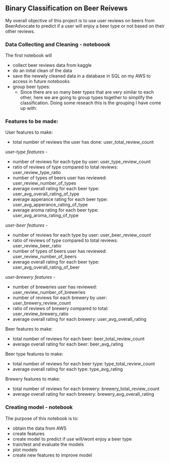 ## Binary Classification on Beer Reivews
My overall objective of this project is to use user reviews on beers from BeerAdvocate to predict if a user will enjoy a beer type or not based on their other reviews. 


### Data Collecting and Cleaning - noteboook 
The first notebook will 
- collect beer reviews data from kaggle
- do an inital clean of the data 
- save the newwly cleaned data in a database in SQL on my AWS to access in future notebooks
- group beer types: 
    - Since there are so many beer types that are very similar to each other, here we are going to group types together to simplify the classification. Doing some reseach this is the grouping I have come up with:



### Features to be made: 
User features to make:
   - total number of reviews the user has done: user_total_review_count  
   
 _user-type features_ -
   - number of reviews for each type by user: user_type_review_count
   - ratio of reviews of type compared to total reviews: user_review_type_ratio 
   - number of types of beers user has reviewed: user_review_number_of_types  
   - average overall rating for each beer type: user_avg_overall_rating_of_type
   - average apperance rating for each beer type: user_avg_apperance_rating_of_type
   - average aroma rating for each beer type: user_avg_aroma_rating_of_type
   
  _user-beer features_ -
   - number of reviews for each type by user: user_beer_review_count
   - ratio of reviews of type compared to total reviews: user_review_beer_ratio 
   - number of types of beers user has reviewed: user_review_number_of_beers  
   - average overall rating for each beer type: user_avg_overall_rating_of_beer 
   
   _user-brewery features_ - 
   - number of breweries user has reviewed: user_review_number_of_breweries
   - number of reviews for each brewery by user: user_brewery_review_count
   - ratio of reviews of brewery compared to total: user_review_brewery_ratio
   - average overall rating for each brewery: user_avg_overall_rating
        
Beer features to make:
   - total number of reviews for each beer: beer_total_review_count
   - average overall rating for each beer: beer_avg_rating
    
Beer type features to make:
   - total number of reviews for each beer type: type_total_review_count
   - average overall rating for each type: type_avg_rating 

Brewery features to make:
   - total number of reviews for each brewery: brewery_total_review_count
   - average overall rating for each brewery: brewery_avg_overall_rating 



### Creating model - notebook 
The purpose of this notebook is to:
- obtain the data from AWS
- create features
- create model to predict if use will/wont enjoy a beer type
- train/test and evaluate the models
- plot models
- create new features to improve model
